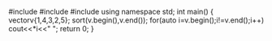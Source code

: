   #include<iostream>
   #include<vector>
   #include<algorithm>
   using namespace std;
   int main()
   {
    vector<int>v{1,4,3,2,5};
    sort(v.begin(),v.end());
    for(auto i=v.begin();i!=v.end();i++)
    cout<<*i<<" ";
    return 0;
   }
